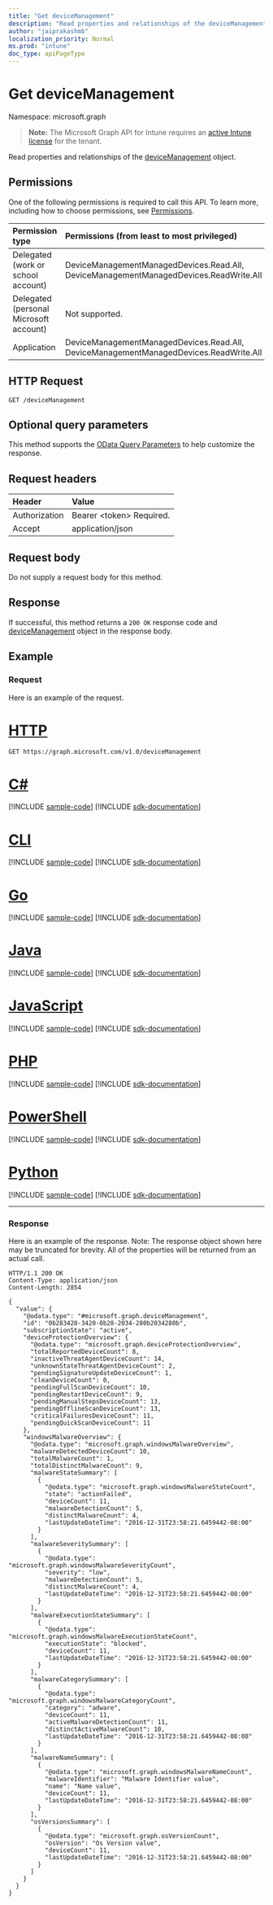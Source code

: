 ```yaml
---
title: "Get deviceManagement"
description: "Read properties and relationships of the deviceManagement object."
author: "jaiprakashmb"
localization_priority: Normal
ms.prod: "intune"
doc_type: apiPageType
---
```


# Get deviceManagement

Namespace: microsoft.graph

> **Note:** The Microsoft Graph API for Intune requires an [active Intune license](https://go.microsoft.com/fwlink/?linkid=839381) for the tenant.

Read properties and relationships of the [deviceManagement](../resources/intune-devices-devicemanagement.md) object.

## Permissions
One of the following permissions is required to call this API. To learn more, including how to choose permissions, see [Permissions](/graph/permissions-reference).

|Permission type|Permissions (from least to most privileged)|
|:---|:---|
|Delegated (work or school account)|DeviceManagementManagedDevices.Read.All, DeviceManagementManagedDevices.ReadWrite.All|
|Delegated (personal Microsoft account)|Not supported.|
|Application|DeviceManagementManagedDevices.Read.All, DeviceManagementManagedDevices.ReadWrite.All|

## HTTP Request
<!-- {
  "blockType": "ignored"
}
-->
``` http
GET /deviceManagement
```

## Optional query parameters
This method supports the [OData Query Parameters](/graph/query-parameters) to help customize the response.

## Request headers
|Header|Value|
|:---|:---|
|Authorization|Bearer &lt;token&gt; Required.|
|Accept|application/json|

## Request body
Do not supply a request body for this method.

## Response
If successful, this method returns a `200 OK` response code and [deviceManagement](../resources/intune-devices-devicemanagement.md) object in the response body.

## Example

### Request
Here is an example of the request.

# [HTTP](#tab/http)
<!-- { "blockType": "request" , "name" : "intune_devices_devicemanagement_get_get_devicemanagement" }-->
``` http
GET https://graph.microsoft.com/v1.0/deviceManagement
```

# [C#](#tab/csharp)
[!INCLUDE [sample-code](../includes/snippets/csharp/intune-devices-devicemanagement-get-get-devicemanagement-csharp-snippets.md)]
[!INCLUDE [sdk-documentation](../includes/snippets/snippets-sdk-documentation-link.md)]

# [CLI](#tab/cli)
[!INCLUDE [sample-code](../includes/snippets/cli/intune-devices-devicemanagement-get-get-devicemanagement-cli-snippets.md)]
[!INCLUDE [sdk-documentation](../includes/snippets/snippets-sdk-documentation-link.md)]

# [Go](#tab/go)
[!INCLUDE [sample-code](../includes/snippets/go/intune-devices-devicemanagement-get-get-devicemanagement-go-snippets.md)]
[!INCLUDE [sdk-documentation](../includes/snippets/snippets-sdk-documentation-link.md)]

# [Java](#tab/java)
[!INCLUDE [sample-code](../includes/snippets/java/intune-devices-devicemanagement-get-get-devicemanagement-java-snippets.md)]
[!INCLUDE [sdk-documentation](../includes/snippets/snippets-sdk-documentation-link.md)]

# [JavaScript](#tab/javascript)
[!INCLUDE [sample-code](../includes/snippets/javascript/intune-devices-devicemanagement-get-get-devicemanagement-javascript-snippets.md)]
[!INCLUDE [sdk-documentation](../includes/snippets/snippets-sdk-documentation-link.md)]

# [PHP](#tab/php)
[!INCLUDE [sample-code](../includes/snippets/php/intune-devices-devicemanagement-get-get-devicemanagement-php-snippets.md)]
[!INCLUDE [sdk-documentation](../includes/snippets/snippets-sdk-documentation-link.md)]

# [PowerShell](#tab/powershell)
[!INCLUDE [sample-code](../includes/snippets/powershell/intune-devices-devicemanagement-get-get-devicemanagement-powershell-snippets.md)]
[!INCLUDE [sdk-documentation](../includes/snippets/snippets-sdk-documentation-link.md)]

# [Python](#tab/python)
[!INCLUDE [sample-code](../includes/snippets/python/intune-devices-devicemanagement-get-get-devicemanagement-python-snippets.md)]
[!INCLUDE [sdk-documentation](../includes/snippets/snippets-sdk-documentation-link.md)]

---

### Response
Here is an example of the response. Note: The response object shown here may be truncated for brevity. All of the properties will be returned from an actual call.

<!-- { "blockType": "response" , "@odata.type" : "microsoft.graph.deviceManagement" }-->
``` http
HTTP/1.1 200 OK
Content-Type: application/json
Content-Length: 2854

{
  "value": {
    "@odata.type": "#microsoft.graph.deviceManagement",
    "id": "0b283420-3420-0b28-2034-280b2034280b",
    "subscriptionState": "active",
    "deviceProtectionOverview": {
      "@odata.type": "microsoft.graph.deviceProtectionOverview",
      "totalReportedDeviceCount": 8,
      "inactiveThreatAgentDeviceCount": 14,
      "unknownStateThreatAgentDeviceCount": 2,
      "pendingSignatureUpdateDeviceCount": 1,
      "cleanDeviceCount": 0,
      "pendingFullScanDeviceCount": 10,
      "pendingRestartDeviceCount": 9,
      "pendingManualStepsDeviceCount": 13,
      "pendingOfflineScanDeviceCount": 13,
      "criticalFailuresDeviceCount": 11,
      "pendingQuickScanDeviceCount": 11
    },
    "windowsMalwareOverview": {
      "@odata.type": "microsoft.graph.windowsMalwareOverview",
      "malwareDetectedDeviceCount": 10,
      "totalMalwareCount": 1,
      "totalDistinctMalwareCount": 9,
      "malwareStateSummary": [
        {
          "@odata.type": "microsoft.graph.windowsMalwareStateCount",
          "state": "actionFailed",
          "deviceCount": 11,
          "malwareDetectionCount": 5,
          "distinctMalwareCount": 4,
          "lastUpdateDateTime": "2016-12-31T23:58:21.6459442-08:00"
        }
      ],
      "malwareSeveritySummary": [
        {
          "@odata.type": "microsoft.graph.windowsMalwareSeverityCount",
          "severity": "low",
          "malwareDetectionCount": 5,
          "distinctMalwareCount": 4,
          "lastUpdateDateTime": "2016-12-31T23:58:21.6459442-08:00"
        }
      ],
      "malwareExecutionStateSummary": [
        {
          "@odata.type": "microsoft.graph.windowsMalwareExecutionStateCount",
          "executionState": "blocked",
          "deviceCount": 11,
          "lastUpdateDateTime": "2016-12-31T23:58:21.6459442-08:00"
        }
      ],
      "malwareCategorySummary": [
        {
          "@odata.type": "microsoft.graph.windowsMalwareCategoryCount",
          "category": "adware",
          "deviceCount": 11,
          "activeMalwareDetectionCount": 11,
          "distinctActiveMalwareCount": 10,
          "lastUpdateDateTime": "2016-12-31T23:58:21.6459442-08:00"
        }
      ],
      "malwareNameSummary": [
        {
          "@odata.type": "microsoft.graph.windowsMalwareNameCount",
          "malwareIdentifier": "Malware Identifier value",
          "name": "Name value",
          "deviceCount": 11,
          "lastUpdateDateTime": "2016-12-31T23:58:21.6459442-08:00"
        }
      ],
      "osVersionsSummary": [
        {
          "@odata.type": "microsoft.graph.osVersionCount",
          "osVersion": "Os Version value",
          "deviceCount": 11,
          "lastUpdateDateTime": "2016-12-31T23:58:21.6459442-08:00"
        }
      ]
    }
  }
}
```
